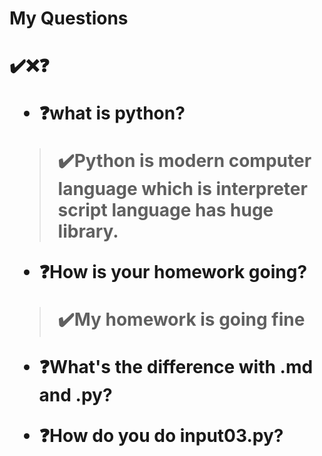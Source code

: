 <h1>My Questions<h1>

[](../../doc/myIcons.md)

✔️❌❓

* ❓what is python?
>✔️Python is modern computer language which is interpreter script language has huge library.

* ❓How is your homework going?
>✔️My homework is going fine

* ❓What's the difference with .md and .py?

* ❓How do you do input03.py?